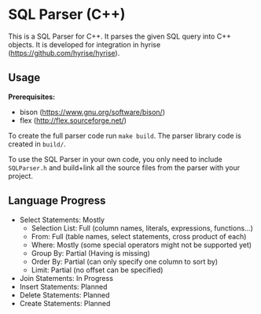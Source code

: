 SQL Parser (C++)
==========

This is a SQL Parser for C++. It parses the given SQL query into C++ objects.
It is developed for integration in hyrise (https://github.com/hyrise/hyrise).


## Usage

**Prerequisites:**
* bison (https://www.gnu.org/software/bison/)
* flex (http://flex.sourceforge.net/)

To create the full parser code run `make build`. The parser library code is created in `build/`.

To use the SQL Parser in your own code, you only need to include `SQLParser.h` and build+link all the source files from the parser with your project.

## Language Progress

* Select Statements: Mostly
  * Selection List: Full (column names, literals, expressions, functions...)
  * From: Full (table names, select statements, cross product of each)
  * Where: Mostly (some special operators might not be supported yet)
  * Group By: Partial (Having is missing)
  * Order By: Partial (can only specify one column to sort by)
  * Limit: Partial (no offset can be specified)
* Join Statements: In Progress
* Insert Statements: Planned
* Delete Statements: Planned
* Create Statements: Planned
  
